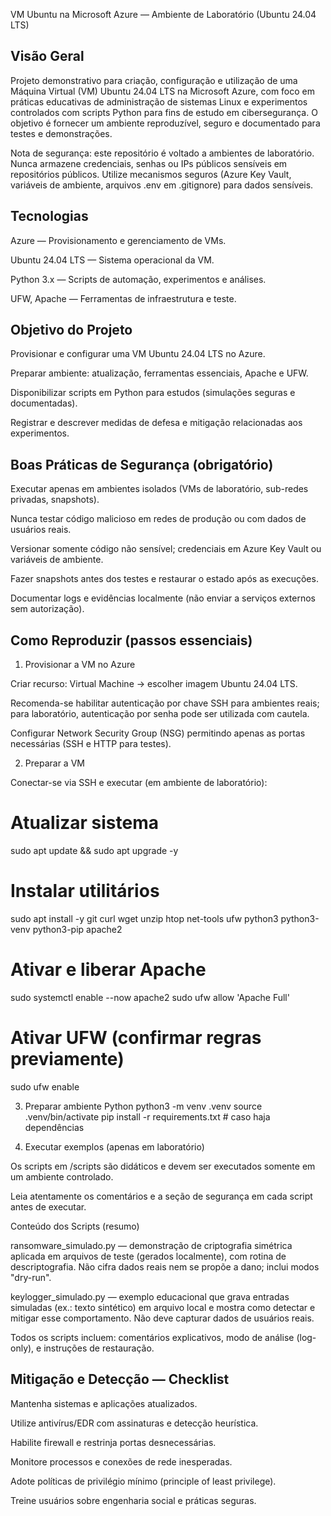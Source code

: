 VM Ubuntu na Microsoft Azure — Ambiente de Laboratório (Ubuntu 24.04 LTS)

## Visão Geral

Projeto demonstrativo para criação, configuração e utilização de uma Máquina Virtual (VM) Ubuntu 24.04 LTS na Microsoft Azure, com foco em práticas educativas de administração de sistemas Linux e experimentos controlados com scripts Python para fins de estudo em cibersegurança. O objetivo é fornecer um ambiente reproduzível, seguro e documentado para testes e demonstrações.

Nota de segurança: este repositório é voltado a ambientes de laboratório. Nunca armazene credenciais, senhas ou IPs públicos sensíveis em repositórios públicos. Utilize mecanismos seguros (Azure Key Vault, variáveis de ambiente, arquivos .env em .gitignore) para dados sensíveis.

## Tecnologias

Azure — Provisionamento e gerenciamento de VMs.

Ubuntu 24.04 LTS — Sistema operacional da VM.

Python 3.x — Scripts de automação, experimentos e análises.

UFW, Apache — Ferramentas de infraestrutura e teste.

## Objetivo do Projeto

Provisionar e configurar uma VM Ubuntu 24.04 LTS no Azure.

Preparar ambiente: atualização, ferramentas essenciais, Apache e UFW.

Disponibilizar scripts em Python para estudos (simulações seguras e documentadas).

Registrar e descrever medidas de defesa e mitigação relacionadas aos experimentos.

## Boas Práticas de Segurança (obrigatório)

Executar apenas em ambientes isolados (VMs de laboratório, sub-redes privadas, snapshots).

Nunca testar código malicioso em redes de produção ou com dados de usuários reais.

Versionar somente código não sensível; credenciais em Azure Key Vault ou variáveis de ambiente.

Fazer snapshots antes dos testes e restaurar o estado após as execuções.

Documentar logs e evidências localmente (não enviar a serviços externos sem autorização).

## Como Reproduzir (passos essenciais)
1. Provisionar a VM no Azure

Criar recurso: Virtual Machine → escolher imagem Ubuntu 24.04 LTS.

Recomenda-se habilitar autenticação por chave SSH para ambientes reais; para laboratório, autenticação por senha pode ser utilizada com cautela.

Configurar Network Security Group (NSG) permitindo apenas as portas necessárias (SSH e HTTP para testes).

2. Preparar a VM

Conectar-se via SSH e executar (em ambiente de laboratório):
# Atualizar sistema
sudo apt update && sudo apt upgrade -y


# Instalar utilitários
sudo apt install -y git curl wget unzip htop net-tools ufw python3 python3-venv python3-pip apache2


# Ativar e liberar Apache
sudo systemctl enable --now apache2
sudo ufw allow 'Apache Full'


# Ativar UFW (confirmar regras previamente)
sudo ufw enable

3. Preparar ambiente Python
python3 -m venv .venv
source .venv/bin/activate
pip install -r requirements.txt # caso haja dependências

4. Executar exemplos (apenas em laboratório)

Os scripts em /scripts são didáticos e devem ser executados somente em um ambiente controlado.

Leia atentamente os comentários e a seção de segurança em cada script antes de executar.

Conteúdo dos Scripts (resumo)

ransomware_simulado.py — demonstração de criptografia simétrica aplicada em arquivos de teste (gerados localmente), com rotina de descriptografia. Não cifra dados reais nem se propõe a dano; inclui modos "dry-run".

keylogger_simulado.py — exemplo educacional que grava entradas simuladas (ex.: texto sintético) em arquivo local e mostra como detectar e mitigar esse comportamento. Não deve capturar dados de usuários reais.

Todos os scripts incluem: comentários explicativos, modo de análise (log-only), e instruções de restauração.

## Mitigação e Detecção — Checklist

Mantenha sistemas e aplicações atualizados.

Utilize antivírus/EDR com assinaturas e detecção heurística.

Habilite firewall e restrinja portas desnecessárias.

Monitore processos e conexões de rede inesperadas.

Adote políticas de privilégio mínimo (principle of least privilege).

Treine usuários sobre engenharia social e práticas seguras. 

